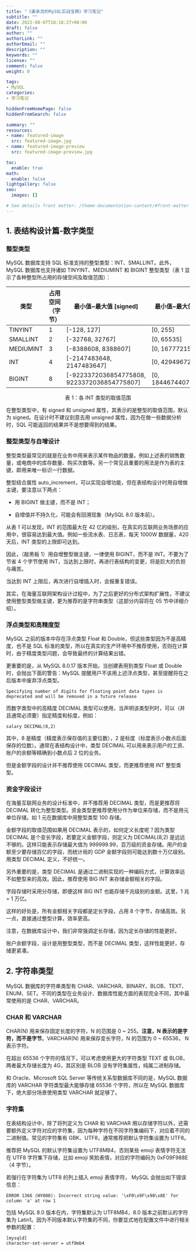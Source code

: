 ```yaml
---
title: "《姜承尧的MySQL实战宝典》学习笔记"
subtitle: ""
date: 2022-08-07T18:18:27+08:00
draft: false
author: ""
authorLink: ""
authorEmail: ""
description: ""
keywords: ""
license: ""
comment: false
weight: 0

tags:
- MySQL
categories:
- 学习笔记

hiddenFromHomePage: false
hiddenFromSearch: false

summary: ""
resources:
- name: featured-image
  src: featured-image.jpg
- name: featured-image-preview
  src: featured-image-preview.jpg

toc:
  enable: true
math:
  enable: false
lightgallery: false
seo:
  images: []

# See details front matter: /theme-documentation-content/#front-matter
---
```


## 1. 表结构设计篇-数字类型

### 整型类型

MySQL 数据库支持 SQL 标准支持的整型类型：INT、SMALLINT。此外，MySQL 数据库也支持诸如 TINYINT、MEDIUMINT 和 BIGINT 整型类型（表 1 显示了各种整型所占用的存储空间及取值范围）：

| 类型      | 占用空间（字节） | 最小值~最大值 [signed]                      | 最小值~最大值 [unsigned]  |
| --------- | ---------------- | ------------------------------------------- | ------------------------- |
| TINYINT   | 1                | [-128, 127]                                 | [0, 255]                  |
| SMALLINT  | 2                | [-32768, 32767]                             | [0, 65535]                |
| MEDIUMINT | 3                | [-8388608, 8388607]                         | [0, 16777215]             |
| INT       | 4                | [-2147483648, 2147483647]                   | [0, 4294967295]           |
| BIGINT    | 8                | [-9223372036854775808, 9223372036854775807] | [0, 18446744073709551615] |

<center>表 1：各 INT 类型的取值范围</center>

在整型类型中，有 signed 和 unsigned 属性，其表示的是整型的取值范围，默认为 signed。在设计时不建议刻意去用 unsigned 属性，因为在做一些数据分析时，SQL 可能返回的结果并不是想要得到的结果。

### 整型类型与自增设计

整型类型最常见的就是在业务中用来表示某件物品的数量。例如上述表的销售数量，或电商中的库存数量、购买次数等。另一个常见且重要的用法是作为表的主键，即用来唯一标识一行数据。

整型结合属性 auto_increment，可以实现自增功能，但在表结构设计时用自增做主键，要注意以下两点：

* 用 BIGINT 做主键，而不是 INT；

* 自增值并不持久化，可能会有回溯现象（MySQL 8.0 版本前）。

从表 1 可以发现，INT 的范围最大在 42 亿的级别，在真实的互联网业务场景的应用中，很容易达到最大值。例如一些流水表、日志表，每天 1000W 数据量，420 天后，INT 类型的上限即可达到。

因此，（敲黑板 1）用自增整型做主键，一律使用 BIGINT，而不是 INT。不要为了节省 4 个字节使用 INT，当达到上限时，再进行表结构的变更，将是巨大的负担与痛苦。

当达到 INT 上限后，再次进行自增插入时，会报重复错误。

其实，在海量互联网架构设计过程中，为了之后更好的分布式架构扩展性，不建议使用整型类型做主键，更为推荐的是字符串类型（这部分内容将在 05 节中详细介绍）。

### 浮点类型和高精度型

MySQL 之前的版本中存在浮点类型 Float 和 Double，但这些类型因为不是高精度，也不是 SQL 标准的类型，所以在真实的生产环境中不推荐使用，否则在计算时，由于精度类型问题，会导致最终的计算结果出错。

更重要的是，从 MySQL 8.0.17 版本开始，当创建表用到类型 Float 或 Double 时，会抛出下面的警告：MySQL 提醒用户不该用上述浮点类型，甚至提醒将在之后版本中废弃浮点类型。

```mysql
Specifying number of digits for floating point data types is deprecated and will be removed in a future release
```

而数字类型中的高精度 DECIMAL 类型可以使用，当声明该类型列时，可以（并且通常必须要）指定精度和标度，例如：

```mysql
salary DECIMAL(8,2)
```

其中，8 是精度（精度表示保存值的主要位数），2 是标度（标度表示小数点后面保存的位数）。通常在表结构设计中，类型 DECIMAL 可以用来表示用户的工资、账户的余额等精确到小数点后 2 位的业务。

但是金额字段的设计并不推荐使用 DECIMAL 类型，而更推荐使用 INT 整型类型。

### 资金字段设计

在海量互联网业务的设计标准中，并不推荐用 DECIMAL 类型，而是更推荐将 DECIMAL 转化为整型类型。资金类型更推荐使用分作为单位来存储，而不是用元单位存储。如 1 元在数据库中用整型类型 100 存储。

金额字段的取值范围如果用 DECIMAL 表示的，如何定义长度呢？因为类型 DECIMAL 是个变长字段，若要定义金额字段，则定义为 DECIMAL(8,2) 是远远不够的。这样只能表示存储最大值为 999999.99，百万级的资金存储。用户的金额至少要存储百亿的字段，而统计局的 GDP 金额字段则可能达到数十万亿级别。用类型 DECIMAL 定义，不好统一。

另外重要的是，类型 DECIMAL 是通过二进制实现的一种编码方式，计算效率远不如整型来的高效。因此，推荐使用 BIG INT 来存储金额相关的字段。

字段存储时采用分存储，即便这样 BIG INT 也能存储千兆级别的金额。这里，1 兆 = 1 万亿。

这样的好处是，所有金额相关字段都是定长字段，占用 8 个字节，存储高效。另一点，直接通过整型计算，效率更高。

注意，在数据库设计中，我们非常强调定长存储，因为定长存储的性能更好。

账户余额字段，设计是用整型类型，而不是 DECIMAL 类型，这样性能更好，存储更紧凑。

## 2. 字符串类型

MySQL 数据库的字符串类型有 CHAR、VARCHAR、BINARY、BLOB、TEXT、ENUM、SET。不同的类型在业务设计、数据库性能方面的表现完全不同，其中最常使用的是 CHAR、VARCHAR。

### CHAR 和 VARCHAR

CHAR(N) 用来保存固定长度的字符，N 的范围是 0 ~ 255。**注意，N 表示的是字符，而不是字节**。VARCHAR(N) 用来保存变长字符，N 的范围为 0 ~ 65536， N 表示字符。

在超出 65536 个字符的情况下，可以考虑使用更大的字符类型 TEXT 或 BLOB，两者最大存储长度为 4G，其区别是 BLOB 没有字符集属性，纯属二进制存储。

和 Oracle、Microsoft SQL Server 等传统关系型数据库不同的是，MySQL 数据库的 VARCHAR 字符类型最大能够存储 65536 个字符，所以在 MySQL 数据库下，绝大部分场景使用类型 VARCHAR 就足够了。

### 字符集

在表结构设计中，除了将列定义为 CHAR 和 VARCHAR 用以存储字符以外，还需要额外定义字符对应的字符集，因为每种字符在不同字符集编码下，对应着不同的二进制值。常见的字符集有 GBK、UTF8，通常推荐把默认字符集设置为 UTF8。

推荐把 MySQL 的默认字符集设置为 UTF8MB4，否则某些 emoji 表情字符无法在 UTF8 字符集下存储，比如 emoji 笑脸表情，对应的字符编码为 0xF09F988E（4 字节）。

若强行在字符集为 UTF8 的列上插入 emoji 表情字符， MySQL 会抛出如下错误信息：

```mysql
ERROR 1366 (HY000): Incorrect string value: '\xF0\x9F\x98\x8E' for column 'a' at row 1
```

包括 MySQL 8.0 版本在内，字符集默认为 UTF8MB4，8.0 版本之前默认的字符集为 Latin1。因为不同版本默认字符集的不同，你要显式地在配置文件中进行相关参数的配置：

```mysql
[mysqld]
character-set-server = utf8mb4
```

